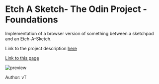 # Etch A Sketch- The Odin Project - Foundations
Implementation of a browser version of something between a sketchpad and an Etch-A-Sketch.

Link to the project description [here](https://www.theodinproject.com/lessons/foundations-etch-a-sketch)

[Link to this page](https://ng9891.github.io/my-odin-project/foundation/etch_a_sketch/)

![preview](https://drive.google.com/uc?id=1CsYZcAPqk_nZLE8BGgN_f3788LOZ7_5y)

Author: vT